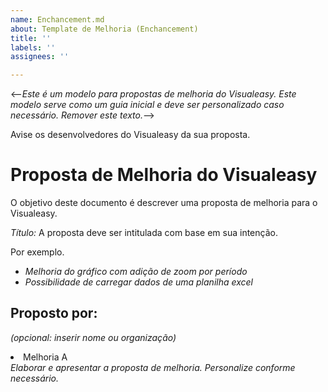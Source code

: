 ```yaml
---
name: Enchancement.md
about: Template de Melhoria (Enchancement)
title: ''
labels: ''
assignees: ''

---
```


<--*Este é um modelo para propostas de melhoria do Visualeasy. Este modelo serve como um guia inicial e deve ser personalizado caso necessário. Remover este texto.*-->

Avise os desenvolvedores do Visualeasy da sua proposta.

# Proposta de Melhoria do Visualeasy
O objetivo deste documento é descrever uma proposta de melhoria para o Visualeasy.

*Título:*
A proposta deve ser intitulada com base em sua intenção.

Por exemplo.
- *Melhoria do gráfico com adição de zoom por período*
- *Possibilidade de carregar dados de uma planilha excel*

## Proposto por:
*(opcional: inserir nome ou organização)*

<li>Melhoria A</li>
<i>Elaborar e apresentar a proposta de melhoria. Personalize conforme necessário.</i>
</ol>
